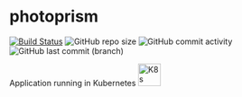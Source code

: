 # photoprism

[![Build Status](https://drone.theautomation.nl/api/badges/theautomation/photoprism/status.svg)](https://drone.theautomation.nl/theautomation/photoprism)
![GitHub repo size](https://img.shields.io/github/repo-size/theautomation/photoprism-code?logo=Github)
![GitHub commit activity](https://img.shields.io/github/commit-activity/y/theautomation/photoprism-code?logo=github)
![GitHub last commit (branch)](https://img.shields.io/github/last-commit/theautomation/photoprism-code/main?logo=github)

Application running in Kubernetes <img src="https://github.com/theautomation/kubernetes-gitops/blob/main/assets/img/k8s.png?raw=true" alt="K8s" style="height: 40px; width:40px;"/>